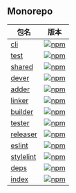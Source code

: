 <!-- Auto ChangeLog by release -->

## Monorepo

[npm-cli-image]: https://img.shields.io/npm/v/@deot/dev-cli.svg
[npm-cli-url]: https://www.npmjs.com/package/@deot/dev-cli

[npm-test-image]: https://img.shields.io/npm/v/@deot/dev-test.svg
[npm-test-url]: https://www.npmjs.com/package/@deot/dev-test

[npm-shared-image]: https://img.shields.io/npm/v/@deot/dev-shared.svg
[npm-shared-url]: https://www.npmjs.com/package/@deot/dev-shared

[npm-dever-image]: https://img.shields.io/npm/v/@deot/dev-dever.svg
[npm-dever-url]: https://www.npmjs.com/package/@deot/dev-dever

[npm-adder-image]: https://img.shields.io/npm/v/@deot/dev-adder.svg
[npm-adder-url]: https://www.npmjs.com/package/@deot/dev-adder

[npm-linker-image]: https://img.shields.io/npm/v/@deot/dev-linker.svg
[npm-linker-url]: https://www.npmjs.com/package/@deot/dev-linker

[npm-builder-image]: https://img.shields.io/npm/v/@deot/dev-builder.svg
[npm-builder-url]: https://www.npmjs.com/package/@deot/dev-builder

[npm-tester-image]: https://img.shields.io/npm/v/@deot/dev-tester.svg
[npm-tester-url]: https://www.npmjs.com/package/@deot/dev-tester

[npm-releaser-image]: https://img.shields.io/npm/v/@deot/dev-releaser.svg
[npm-releaser-url]: https://www.npmjs.com/package/@deot/dev-releaser

[npm-eslint-image]: https://img.shields.io/npm/v/@deot/dev-eslint.svg
[npm-eslint-url]: https://www.npmjs.com/package/@deot/dev-eslint

[npm-stylelint-image]: https://img.shields.io/npm/v/@deot/dev-stylelint.svg
[npm-stylelint-url]: https://www.npmjs.com/package/@deot/dev-stylelint

[npm-deps-image]: https://img.shields.io/npm/v/@deot/dev-deps.svg
[npm-deps-url]: https://www.npmjs.com/package/@deot/dev-deps

[npm-image]: https://img.shields.io/npm/v/@deot/dev.svg
[npm-url]: https://www.npmjs.com/package/@deot/dev

| 包名                                           | 版本                                               |
| -------------------------------------------- | ------------------------------------------------ |
| [cli](packages/cli/CHANGELOG.md)             | [![npm][npm-cli-image]][npm-cli-url]             |
| [test](packages/test/CHANGELOG.md)           | [![npm][npm-test-image]][npm-test-url]           |
| [shared](packages/shared/CHANGELOG.md)       | [![npm][npm-shared-image]][npm-shared-url]       |
| [dever](packages/dever/CHANGELOG.md)         | [![npm][npm-dever-image]][npm-dever-url]         |
| [adder](packages/adder/CHANGELOG.md)         | [![npm][npm-adder-image]][npm-adder-url]         |
| [linker](packages/linker/CHANGELOG.md)       | [![npm][npm-linker-image]][npm-linker-url]       |
| [builder](packages/builder/CHANGELOG.md)     | [![npm][npm-builder-image]][npm-builder-url]     |
| [tester](packages/tester/CHANGELOG.md)       | [![npm][npm-tester-image]][npm-tester-url]       |
| [releaser](packages/releaser/CHANGELOG.md)   | [![npm][npm-releaser-image]][npm-releaser-url]   |
| [eslint](packages/eslint/CHANGELOG.md)       | [![npm][npm-eslint-image]][npm-eslint-url]       |
| [stylelint](packages/stylelint/CHANGELOG.md) | [![npm][npm-stylelint-image]][npm-stylelint-url] |
| [deps](packages/deps/CHANGELOG.md)           | [![npm][npm-deps-image]][npm-deps-url]           |
| [index](packages/index/CHANGELOG.md)         | [![npm][npm-image]][npm-url]                     |
